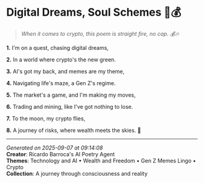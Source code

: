 # Digital Dreams, Soul Schemes 💭💰

> *When it comes to crypto, this poem is straight fire, no cap. 💰🔥*

**1.** I'm on a quest, chasing digital dreams,


**2.** In a world where crypto's the new green.


**3.** AI's got my back, and memes are my theme,


**4.** Navigating life's maze, a Gen Z's regime.


**5.** The market's a game, and I'm making my moves,


**6.** Trading and mining, like I've got nothing to lose.


**7.** To the moon, my crypto flies,


**8.** A journey of risks, where wealth meets the skies. 🚀



---

*Generated on 2025-09-07 at 09:14:08*  
**Creator**: Ricardo Barroca's AI Poetry Agent  
**Themes**: Technology and AI • Wealth and Freedom • Gen Z Memes Lingo • Crypto  
**Collection**: A journey through consciousness and reality